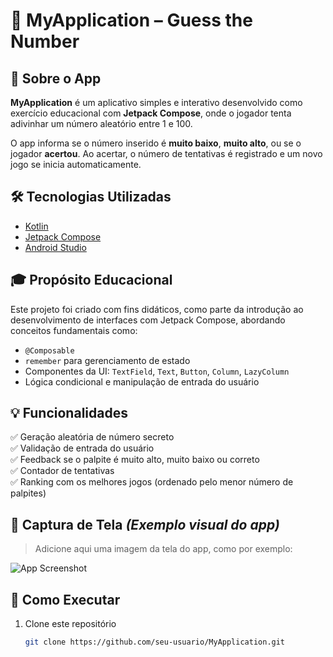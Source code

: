 # 🎯 MyApplication – Guess the Number

## 📱 Sobre o App
**MyApplication** é um aplicativo simples e interativo desenvolvido como exercício educacional com **Jetpack Compose**, onde o jogador tenta adivinhar um número aleatório entre 1 e 100.

O app informa se o número inserido é **muito baixo**, **muito alto**, ou se o jogador **acertou**. Ao acertar, o número de tentativas é registrado e um novo jogo se inicia automaticamente.

## 🛠️ Tecnologias Utilizadas
- [Kotlin](https://kotlinlang.org/)
- [Jetpack Compose](https://developer.android.com/jetpack/compose)
- [Android Studio](https://developer.android.com/studio)

## 🎓 Propósito Educacional
Este projeto foi criado com fins didáticos, como parte da introdução ao desenvolvimento de interfaces com Jetpack Compose, abordando conceitos fundamentais como:

- `@Composable`
- `remember` para gerenciamento de estado
- Componentes da UI: `TextField`, `Text`, `Button`, `Column`, `LazyColumn`
- Lógica condicional e manipulação de entrada do usuário

## 💡 Funcionalidades
✅ Geração aleatória de número secreto  
✅ Validação de entrada do usuário  
✅ Feedback se o palpite é muito alto, muito baixo ou correto  
✅ Contador de tentativas  
✅ Ranking com os melhores jogos (ordenado pelo menor número de palpites)

## 📸 Captura de Tela *(Exemplo visual do app)*
> Adicione aqui uma imagem da tela do app, como por exemplo:

![App Screenshot](screenshot.png)

## 🚀 Como Executar
1. Clone este repositório
   ```bash
   git clone https://github.com/seu-usuario/MyApplication.git
